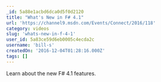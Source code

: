 ```yaml
---
_id: 5a88e1acbd6dca0d5f0d2120
title: "What's New in F# 4.1"
url: 'https://channel9.msdn.com/Events/Connect/2016/118'
category: videos
slug: 'whats-new-in-f-4-1'
user_id: 5a83ce59d6eb0005c4ecda2c
username: 'bill-s'
createdOn: '2016-12-04T01:28:16.000Z'
tags: []
---
```


Learn about the new F# 4.1 features.
